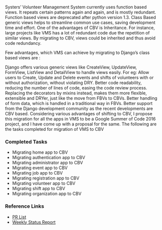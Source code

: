 Systers’ Volunteer Management System currently uses function based views. It repeats certain patterns again and again, and is mostly redundant. Function based views are deprecated after python version 1.3. Class Based generic views helps to streamline common use cases, saving development time and effort.
One of the advantages of CBV is Inheritance. For instance, large projects like VMS has a lot of redundant code due the repetition of similar views. By migrating to CBV, views could be inherited and thus avoid code redundancy.

Few advantages, which VMS can achieve by migrating to Django’s class based views are :

Django offers various generic views like CreateView, UpdateView, FormView, ListView and DetailView to handle views easily. For eg: Allow users to Create, Update and Delete events and shifts of volunteers with or without authorization, without violating DRY.
Better code readability, reducing the number of lines of code, easing the code review process.
Replacing the decorators by mixins instead, makes them more flexible, extensible and DRYer, just like the move from FBVs to CBVs.
Better handling of form data, which is handled in a traditional way in FBVs.
Better support from the Django development community as the recent developments are CBV based.
Considering various advantages of shifting to CBV, I propose this migration for all the apps in VMS to be a Google Summer of Code 2016 project, and I have come up with a proposal for the same. The following are the tasks completed for migration of VMS to CBV

### Completed Tasks
* Migrating home app to CBV
* Migrating authentication app to CBV
* Migrating administrator app to CBV
* Migrating event app to CBV
* Migrating job app to CBV
* Migrating registration app to CBV
* Migrating volunteer app to CBV
* Migrating shift app to CBV
* Migrating organization app to CBV

### Reference Links
* [PR List](https://github.com/systers/vms/pulls?utf8=%E2%9C%93&q=is%3Apr%20author%3Aamruthasangeeth%20)
* [Weekly Status Report](http://systers.org/systers-dev/doku.php/amrutha_sangeeth)